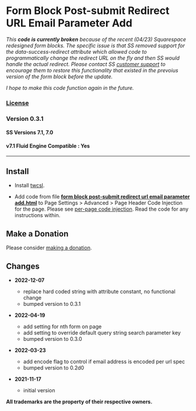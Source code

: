# Form Block Post-submit Redirect URL Email Parameter Add

*This **code is currently broken** because of the recent (04/23) Squarespace
redesigned form blocks. The specific issue is that SS removed support for the
data-success-redirect attribute which allowed code to programmatically change
the redirect URL on the fly and then SS would handle the actual redirect. Please
contact SS [customer support][1] to encourage them to restore this functionality
that existed in the prevoius version of the form block before the update.*

*I hope to make this code function again in the future.*

### [License][2]
    
### Version 0.3.1

#### SS Versions 7.1, 7.0

#### v7.1 Fluid Engine Compatible : Yes

---

## Install

* Install [twcsl][3].
  
* Add code from file **[form block post-submit redirect url email parameter
  add.html][4]** to Page Settings > Advanced > Page Header Code Injection for
  the page. Please see [per-page code injection][5]. Read the code for any
  instructions within.

## Make a Donation

Please consider [making a donation][6].

## Changes

* **2022-12-07**

  * replace hard coded string with attribute constant, no functional change
  * bumped version to 0.3.1
  
* **2022-04-19**

  * add setting for nth form on page
  * add setting to override default query string search parameter key
  * bumped version to 0.3.0
  
* **2022-03-23**

  * add encode flag to control if email address is encoded per url spec
  * bumped version to 0.2d0
  
* **2021-11-17**

  * initial version

**All trademarks are the property of their respective owners.**

[1]: https://support.squarespace.com/hc/en-us/requests/new
[2]: https://github.com/tomsWebConsulting/twcsl/blob/main/LICENSE.txt#L1
[3]: https://github.com/tomsWebConsulting/twcsl#install-options
[4]: form%20block%20post-submit%20redirect%20url%20email%20parameter%20add.html#L1
[6]: https://github.com/tomsWebConsulting/twcsl#make-a-donation
[5]: https://support.squarespace.com/hc/en-us/articles/205815908-Using-code-injection#toc-per-page-code-injection
